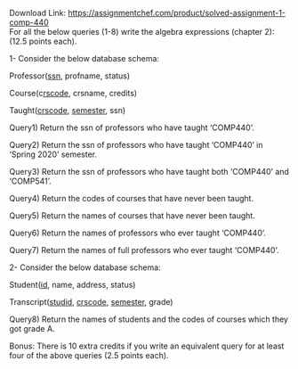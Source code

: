 Download Link: https://assignmentchef.com/product/solved-assignment-1-comp-440
<br>
For all the below queries (1-8) write the algebra expressions (chapter 2): (12.5 points each).

1- Consider the below database schema:

Professor(<u>ssn</u>, profname, status)

Course(c<u>rscode</u>, crsname, credits)

Taught(<u>crscode</u>, <u>semester</u>, ssn)

Query1) Return the ssn of professors who have taught ‘COMP440’.

Query2) Return the ssn of professors who have taught ‘COMP440’ in ‘Spring 2020’ semester.

Query3) Return the ssn of professors who have taught both ‘COMP440’ and ‘COMP541’.

Query4) Return the codes of courses that have never been taught.

Query5) Return the names of courses that have never been taught.

Query6) Return the names of professors who ever taught ‘COMP440’.

Query7) Return the names of full professors who ever taught ‘COMP440’.




2- Consider the below database schema:

Student(<u>id</u>, name, address, status)

Transcript(<u>studid</u>, <u>crscode</u>, <u>semester</u>, grade)

Query8) Return the names of students and the codes of courses which they got grade A.




Bonus: There is 10 extra credits if you write an equivalent query for at least four of the above queries (2.5 points each).